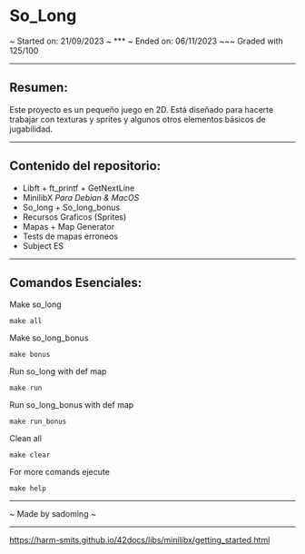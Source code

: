 # So_Long

~ Started on: 21/09/2023 ~ *** ~ Ended on: 06/11/2023 ~~~ Graded with 125/100

***
## Resumen: 
Este proyecto es un pequeño juego en 2D. Está diseñado para hacerte
trabajar con texturas y sprites y algunos otros elementos básicos de jugabilidad.

***
## Contenido del repositorio:
- Libft + ft_printf + GetNextLine
- MinilibX *Para Debian & MacOS*
- So_long + So_long_bonus
- Recursos Graficos (Sprites)
- Mapas + Map Generator
- Tests de mapas erroneos
- Subject ES

***
## Comandos Esenciales:

Make so_long

    make all

Make so_long_bonus

    make bonus

Run so_long with def map

    make run

Run so_long_bonus with def map

    make run_bonus

Clean all

    make clear

For more comands ejecute

    make help

***
~ Made by sadoming ~ 
***

https://harm-smits.github.io/42docs/libs/minilibx/getting_started.html
